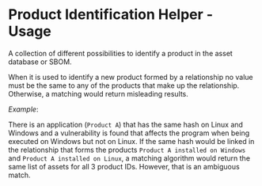 # Product Identification Helper - Usage

A collection of different possibilities to identify a product in the asset database or SBOM.

When it is used to identify a new product formed by a relationship no value must be the same to any of the products that make up the relationship.
Otherwise, a matching would return misleading results.

*Example*:

There is an application (`Product A`) that has the same hash on Linux and Windows and a vulnerability is found that affects the program when being executed on Windows but not on Linux.
If the same hash would be linked in the relationship that forms the products `Product A installed on Windows` and `Product A installed on Linux`, a matching algorithm would return the same list of assets for all 3 product IDs.
However, that is an ambiguous match.
